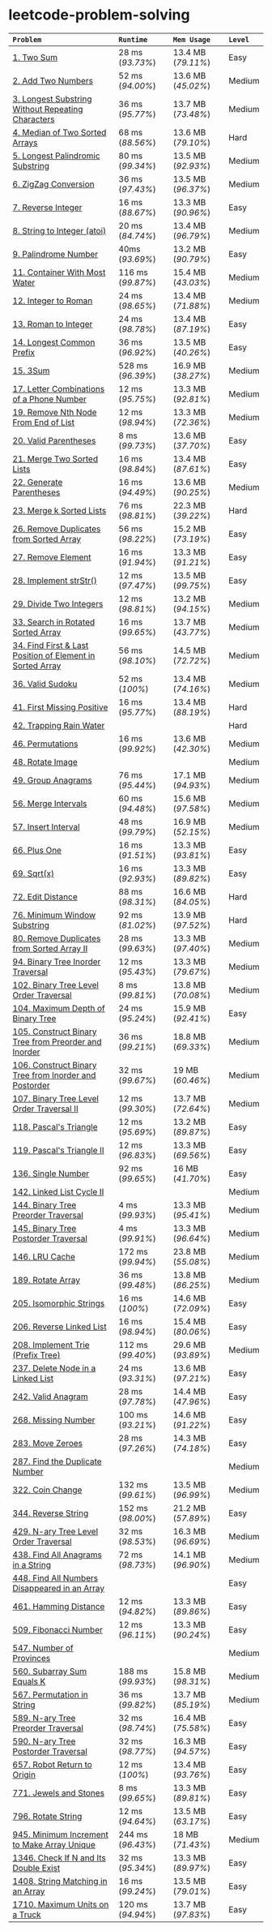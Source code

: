 # leetcode-problem-solving

| **`Problem`** | **`Runtime`** | **`Mem Usage`** | **`Level`** |
| :------------- | :------------- | :----- | :----- |
| [1. Two Sum](https://leetcode.com/problems/two-sum/) | 28 ms (*93.73%*) | 13.4 MB (*79.11%*) | Easy |
| [2. Add Two Numbers](https://leetcode.com/problems/add-two-numbers/) | 52 ms (*94.00%*) | 13.6 MB (*45.02%*) | Medium |
| [3. Longest Substring Without Repeating Characters](https://leetcode.com/problems/longest-substring-without-repeating-characters/) | 36 ms (*95.77%*) | 13.7 MB (*73.48%*) | Medium |
| [4. Median of Two Sorted Arrays](https://leetcode.com/problems/median-of-two-sorted-arrays/) | 68 ms (*88.56%*) | 13.6 MB (*79.10%*) | Hard |
| [5. Longest Palindromic Substring](https://leetcode.com/problems/longest-palindromic-substring/) | 80 ms (*99.34%*) | 13.5 MB (*92.93%*) | Medium |
| [6. ZigZag Conversion](https://leetcode.com/problems/zigzag-conversion/) | 36 ms (*97.43%*) | 13.5 MB (*96.37%*) | Medium |
| [7. Reverse Integer](https://leetcode.com/problems/reverse-integer/) | 16 ms (*88.67%*) | 13.3 MB (*90.96%*) | Easy |
| [8. String to Integer (atoi)](https://leetcode.com/problems/string-to-integer-atoi/) | 20 ms (*84.74%*) | 13.4 MB (*96.79%*) | Medium |
| [9. Palindrome Number](https://leetcode.com/problems/palindrome-number/) | 40ms (*93.69%*) | 13.2 MB (*90.79%*) | Easy |
| [11. Container With Most Water](https://leetcode.com/problems/container-with-most-water/) | 116 ms (*99.87%*) | 15.4 MB (*43.03%*) | Medium |
| [12. Integer to Roman](https://leetcode.com/problems/integer-to-roman/) | 24 ms (*98.65%*) | 13.4 MB (*71.88%*) | Medium |
| [13. Roman to Integer](https://leetcode.com/problems/roman-to-integer/) | 24 ms (*98.78%*) | 13.4 MB (*87.19%*) | Easy |
| [14. Longest Common Prefix](https://leetcode.com/problems/longest-common-prefix/) | 36 ms (*96.92%*) | 13.5 MB (*40.26%*) | Easy |
| [15. 3Sum](https://leetcode.com/problems/3sum/) | 528 ms (*96.39%*) | 16.9 MB (*38.27%*) | Medium |
| [17. Letter Combinations of a Phone Number](https://leetcode.com/problems/letter-combinations-of-a-phone-number/) | 12 ms (*95.75%*) | 13.3 MB (*92.81%*) | Medium |
| [19. Remove Nth Node From End of List](https://leetcode.com/problems/remove-nth-node-from-end-of-list/) | 12 ms (*98.94%*) | 13.3 MB (*72.36%*) | Medium |
| [20. Valid Parentheses](https://leetcode.com/problems/valid-parentheses/) | 8 ms (*99.73%*) | 13.6 MB (*37.70%*) | Easy |
| [21. Merge Two Sorted Lists](https://leetcode.com/problems/merge-two-sorted-lists/) | 16 ms (*98.84%*) | 13.4 MB (*87.61%*) | Easy |
| [22. Generate Parentheses](https://leetcode.com/problems/generate-parentheses/) | 16 ms (*94.49%*) | 13.6 MB (*90.25%*) | Medium |
| [23. Merge k Sorted Lists](https://leetcode.com/problems/merge-k-sorted-lists/) | 76 ms (*98.81%*) | 22.3 MB (*39.22%*) | Hard |
| [26. Remove Duplicates from Sorted Array](https://leetcode.com/problems/remove-duplicates-from-sorted-array/) | 56 ms (*98.22%*) | 15.2 MB (*73.19%*) | Easy |
| [27. Remove Element](https://leetcode.com/problems/remove-element/) | 16 ms (*91.94%*) | 13.3 MB (*91.21%*) | Easy |
| [28. Implement strStr()](https://leetcode.com/problems/implement-strstr/) | 12 ms (*97.47%*) | 13.5 MB (*99.75%*) | Easy |
| [29. Divide Two Integers](https://leetcode.com/problems/divide-two-integers/) | 12 ms (*98.81%*) | 13.2 MB (*94.15%*) | Medium |
| [33. Search in Rotated Sorted Array](https://leetcode.com/problems/search-in-rotated-sorted-array/) | 16 ms (*99.65%*) | 13.7 MB (*43.77%*) | Medium |
| [34. Find First & Last Position of Element in Sorted Array](https://leetcode.com/problems/find-first-and-last-position-of-element-in-sorted-array/) | 56 ms (*98.10%*) | 14.5 MB (*72.72%*) | Medium |
| [36. Valid Sudoku](https://leetcode.com/problems/valid-sudoku/) | 52 ms (*100%*) | 13.4 MB (*74.16%*) | Medium |
| [41. First Missing Positive](https://leetcode.com/problems/first-missing-positive/) | 16 ms (*95.77%*) | 13.4 MB (*88.19%*) | Hard |
| [42. Trapping Rain Water](https://leetcode.com/problems/trapping-rain-water/) | | | Hard |
| [46. Permutations](https://leetcode.com/problems/permutations/) | 16 ms (*99.92%*) | 13.6 MB (*42.30%*) | Medium |
| [48. Rotate Image](https://leetcode.com/problems/rotate-image/) | | | Medium |
| [49. Group Anagrams](https://leetcode.com/problems/group-anagrams/) | 76 ms (*95.44%*) | 17.1 MB (*94.93%*) | Medium |
| [56. Merge Intervals](https://leetcode.com/problems/merge-intervals/) | 60 ms (*94.48%*) | 15.6 MB (*97.58%*) | Medium |
| [57. Insert Interval](https://leetcode.com/problems/insert-interval/) | 48 ms (*99.79%*) | 16.9 MB (*52.15%*) | Medium |
| [66. Plus One](https://leetcode.com/problems/plus-one/) | 16 ms (*91.51%*) | 13.3 MB (*93.81%*) | Easy |
| [69. Sqrt(x)](https://leetcode.com/problems/sqrtx/) | 16 ms (*92.93%*) | 13.3 MB (*89.82%*) | Easy |
| [72. Edit Distance](https://leetcode.com/problems/edit-distance/) | 88 ms (*98.31%*) | 16.6 MB (*84.05%*) | Hard |
| [76. Minimum Window Substring](https://leetcode.com/problems/minimum-window-substring/) | 92 ms (*81.02%*) | 13.9 MB (*97.52%*) | Hard |
| [80. Remove Duplicates from Sorted Array II](https://leetcode.com/problems/remove-duplicates-from-sorted-array-ii/) | 28 ms (*99.63%*) | 13.3 MB (*97.40%*) | Medium |
| [94. Binary Tree Inorder Traversal](https://leetcode.com/problems/binary-tree-inorder-traversal/) | 12 ms (*95.43%*) | 13.3 MB (*79.67%*) | Medium |
| [102. Binary Tree Level Order Traversal](https://leetcode.com/problems/binary-tree-level-order-traversal/) | 8 ms (*99.81%*) | 13.8 MB (*70.08%*) | Medium |
| [104. Maximum Depth of Binary Tree](https://leetcode.com/problems/maximum-depth-of-binary-tree/) | 24 ms (*95.24%*) | 15.9 MB (*92.41%*) | Easy |
| [105. Construct Binary Tree from Preorder and Inorder](https://leetcode.com/problems/construct-binary-tree-from-preorder-and-inorder-traversal/) | 36 ms (*99.21%*) | 18.8 MB (*69.33%*) | Medium |
| [106. Construct Binary Tree from Inorder and Postorder](https://leetcode.com/problems/construct-binary-tree-from-inorder-and-postorder-traversal/) | 32 ms (*99.67%*) | 19 MB (*60.46%*) | Medium |
| [107. Binary Tree Level Order Traversal II](https://leetcode.com/problems/binary-tree-level-order-traversal-ii/) | 12 ms (*99.30%*) | 13.7 MB (*72.64%*) | Medium |
| [118. Pascal's Triangle](https://leetcode.com/problems/pascals-triangle/) | 12 ms (*95.69%*) | 13.2 MB (*89.87%*) | Easy |
| [119. Pascal's Triangle II](https://leetcode.com/problems/pascals-triangle-ii/) | 12 ms (*96.83%*) | 13.3 MB (*69.56%*) | Easy |
| [136. Single Number](https://leetcode.com/problems/single-number/) | 92 ms (*99.65%*) | 16 MB (*41.70%*) | Easy |
| [142. Linked List Cycle II](https://leetcode.com/problems/linked-list-cycle-ii/) | | | Medium |
| [144. Binary Tree Preorder Traversal](https://leetcode.com/problems/binary-tree-preorder-traversal/) | 4 ms (*99.93%*) | 13.3 MB (*95.41%*) | Medium |
| [145. Binary Tree Postorder Traversal](https://leetcode.com/problems/binary-tree-preorder-traversal/) | 4 ms (*99.91%*) | 13.3 MB (*96.64%*) | Medium |
| [146. LRU Cache](https://leetcode.com/problems/lru-cache/) | 172 ms (*99.94%*) | 23.8 MB (*55.08%*) | Medium |
| [189. Rotate Array](https://leetcode.com/problems/rotate-array/) | 36 ms (*99.48%*) | 13.8 MB (*86.25%*) | Medium |
| [205. Isomorphic Strings](https://leetcode.com/problems/isomorphic-strings/) | 16 ms (*100%*) | 14.6 MB (*72.09%*) | Easy |
| [206. Reverse Linked List](https://leetcode.com/problems/reverse-linked-list/) | 16 ms (*98.94%*) | 15.4 MB (*80.06%*) | Easy |
| [208. Implement Trie (Prefix Tree)](https://leetcode.com/problems/implement-trie-prefix-tree/) | 112 ms (*99.40%*) | 29.6 MB (*93.89%*) | Medium |
| [237. Delete Node in a Linked List](https://leetcode.com/problems/delete-node-in-a-linked-list/) | 24 ms (*93.31%*) | 13.6 MB (*97.21%*) | Easy |
| [242. Valid Anagram](https://leetcode.com/problems/valid-anagram/) | 28 ms (*97.78%*) | 14.4 MB (*47.96%*) | Easy |
| [268. Missing Number](https://leetcode.com/problems/missing-number/) | 100 ms (*93.21%*) | 14.6 MB (*91.22%*) | Easy |
| [283. Move Zeroes](https://leetcode.com/problems/move-zeroes/) | 28 ms (*97.26%*) | 14.3 MB (*74.18%*) | Easy |
| [287. Find the Duplicate Number](https://leetcode.com/problems/find-the-duplicate-number/) | | | Medium |
| [322. Coin Change](https://leetcode.com/problems/coin-change/) | 132 ms (*99.61%*) | 13.5 MB (*96.99%*) | Medium |
| [344. Reverse String](https://leetcode.com/problems/reverse-string/) | 152 ms (*98.00%*) | 21.2 MB (*57.89%*) | Easy |
| [429. N-ary Tree Level Order Traversal](https://leetcode.com/problems/n-ary-tree-level-order-traversal/) | 32 ms (*98.53%*) | 16.3 MB (*96.69%*) | Medium |
| [438. Find All Anagrams in a String](https://leetcode.com/problems/find-all-anagrams-in-a-string/) | 72 ms (*98.73%*) | 14.1 MB (*96.90%*) | Medium |
| [448. Find All Numbers Disappeared in an Array](https://leetcode.com/problems/find-all-numbers-disappeared-in-an-array/) | | | Easy |
| [461. Hamming Distance](https://leetcode.com/problems/hamming-distance/) | 12 ms (*94.82%*) | 13.3 MB (*89.86%*) | Easy |
| [509. Fibonacci Number](https://leetcode.com/problems/fibonacci-number/) | 12 ms (*96.11%*) | 13.3 MB (*90.24%*) | Easy |
| [547. Number of Provinces](https://leetcode.com/problems/number-of-provinces/) | | | Medium |
| [560. Subarray Sum Equals K](https://leetcode.com/problems/subarray-sum-equals-k/) | 188 ms (*99.93%*) | 15.8 MB (*98.31%*) | Medium |
| [567. Permutation in String](https://leetcode.com/problems/permutation-in-string/) | 36 ms (*99.82%*) | 13.7 MB (*85.19%*) | Medium |
| [589. N-ary Tree Preorder Traversal](https://leetcode.com/problems/n-ary-tree-preorder-traversal/) | 32 ms (*98.74%*) | 16.4 MB (*75.58%*) | Easy |
| [590. N-ary Tree Postorder Traversal](https://leetcode.com/problems/n-ary-tree-postorder-traversal/) | 32 ms (*98.77%*) | 16.3 MB (*94.57%*) | Easy |
| [657. Robot Return to Origin](https://leetcode.com/problems/robot-return-to-origin/) | 12 ms (*100%*) | 13.4 MB (*93.76%*) | Easy |
| [771. Jewels and Stones](https://leetcode.com/problems/jewels-and-stones/) | 8 ms (*99.65%*) | 13.3 MB (*89.81%*) | Easy |
| [796. Rotate String](https://leetcode.com/problems/rotate-string/) | 12 ms (*94.64%*) | 13.5 MB (*63.17%*) | Easy |
| [945. Minimum Increment to Make Array Unique](https://leetcode.com/problems/minimum-increment-to-make-array-unique/) | 244 ms (*96.43%*) | 18 MB (*71.43%*) | Medium |
| [1346. Check If N and Its Double Exist](https://leetcode.com/problems/check-if-n-and-its-double-exist/) | 32 ms (*95.34%*) | 13.3 MB (*89.97%*) | Easy |
| [1408. String Matching in an Array](https://leetcode.com/problems/string-matching-in-an-array/) | 16 ms (*99.24%*) | 13.5 MB (*79.01%*) | Easy |
| [1710. Maximum Units on a Truck](https://leetcode.com/problems/maximum-units-on-a-truck/) | 120 ms (*94.94%*) | 13.7 MB (*97.83%*) | Easy |

